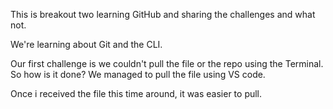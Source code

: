 This is breakout two learning GitHub and sharing the challenges and what not. 

We're learning about Git and the CLI. 

Our first challenge is we couldn't pull the file or the repo using the Terminal. So how is it done? We managed to pull the file using VS code. 

Once i received the file this time around, it was easier to pull. 